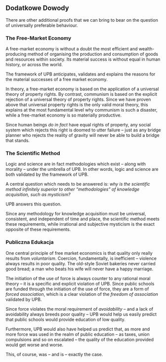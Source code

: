 ## Dodatkowe Dowody

There are other additional proofs that we can bring to bear on the question of universally preferable behaviour.

### The Free-Market Economy

A free-market economy is without a doubt the most efficient and wealth-producing method of organising the production and consumption of goods and resources within society. Its material success is without equal in human history, or across the world.

The framework of UPB anticipates, validates and explains the reasons for the material successes of a free market economy.

In theory, a free-market economy is based on the application of a universal theory of property rights. By contrast, communism is based on the explicit rejection of a universal theory of property rights. Since we have proven above that universal property rights is the only valid moral theory, this explains at the most fundamental level why communism is such a disaster, while a free-market economy is so materially productive.

Since human beings *do in fact* have equal rights of property, any social system which rejects this right is doomed to utter failure – just as any bridge planner who rejects the reality of gravity will never be able to build a bridge that stands.

### The Scientific Method

Logic and science are in fact methodologies which exist – along with morality – under the umbrella of UPB. In other words, logic and science are both validated by the framework of UPB.

A central question which needs to be answered is: *why is the scientific method infinitely superior to other “methodologies” of knowledge acquisition, such as mysticism?*

UPB answers this question.

Since any methodology for knowledge acquisition must be universal, consistent, and independent of time and place, the scientific method meets these requirements, while irrational and subjective mysticism is the exact opposite of these requirements.

### Publiczna Edukacja

One central principle of free market economics is that quality only really results from *voluntarism*. Coercion, fundamentally, is inefficient – violence always results in poor quality. The old-style Soviet bakeries never carried good bread; a man who beats his wife will never have a happy marriage.

The initiation of the use of force is always counter to any rational moral theory – it is a specific and explicit violation of UPB. Since public schools are funded through the initiation of the use of force, they are a form of *forced association*, which is a clear violation of the *freedom of association* validated by UPB.

Since force violates the moral requirement of *avoidability* – and a lack of avoidability always breeds poor quality – UPB would help us easily predict that public schools would provide education of low quality.

Furthermore, UPB would also have helped us predict that, as more and more force was used in the realm of public education – as taxes, union compulsions and so on escalated – the quality of the education provided would get worse and worse.

This, of course, was – and is – exactly the case.